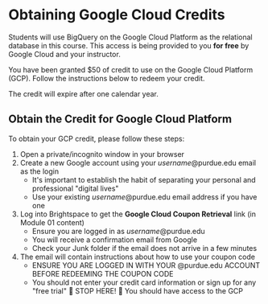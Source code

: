 # Obtaining Google Cloud Credits

Students will use BigQuery on the Google Cloud Platform as the relational database in this course. This access is being provided to you **for free** by Google Cloud and your instructor.

You have been granted $50 of credit to use on the Google Cloud Platform (GCP). Follow the instructions below to redeem your credit.

The credit will expire after one calendar year.

## Obtain the Credit for Google Cloud Platform
To obtain your GCP credit, please follow these steps:

1. Open a private/incognito window in your browser
2. Create a new Google account using your *username*@purdue.edu email as the login
    - It's important to establish the habit of separating your personal and professional "digital lives"
    - Use your existing *username*@purdue.edu email address if you have one
3. Log into Brightspace to get the **Google Cloud Coupon Retrieval** link (in Module 01 content)
    - Ensure you are logged in as *username*@purdue.edu
    - You will receive a confirmation email from Google
    - Check your Junk folder if the email does not arrive in a few minutes
4. The email will contain instructions about how to use your coupon code
    - ENSURE YOU ARE LOGGED IN WITH YOUR @purdue.edu ACCOUNT BEFORE REDEEMING THE COUPON CODE
    - You should not enter your credit card information or sign up for any "free trial"
🛑 STOP HERE! 🛑 You should have access to the GCP